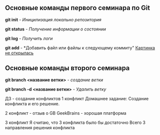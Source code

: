 ## Основные команды первого семинара по Git

**git init** - *Иницилизация локально репозитория*

**git status** - *Получение информации о состоянии*

**git log** - *Получить логи*

**git add** - *Добавить файл или файлы к следующему коммиту"
[Картинка не открылась](Картинка1.jpg)

## Основные команды второго семинара

**git branch <название ветки>** - *создание ветки*

**git branch -d <название ветки>** - *Удалить ветку*

ДЗ - создание конфликтов
1 конфликт
Домашнее задание:
Создание конфликта и его решение.

2 конфликт - отзыв о GB
GeekBrains - хорошая платформа

3 конфликт
Я считаю, что 3 конфликта было бы достаточно
Всего 3 направления решения конфликта